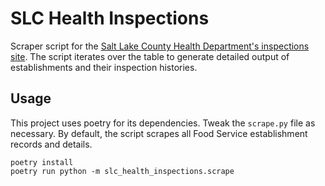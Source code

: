 # SLC Health Inspections

Scraper script for the [Salt Lake County Health Department's inspections site](https://www.saltlakecounty.gov/health/inspection/). The script iterates over the table to generate detailed output of establishments and their inspection histories.

## Usage

This project uses poetry for its dependencies. Tweak the `scrape.py` file as necessary. By default, the script scrapes all Food Service establishment records and details.

```
poetry install
poetry run python -m slc_health_inspections.scrape
```